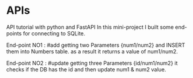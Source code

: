 # APIs

API tutorial with python and FastAPI
In this mini-project I built some end-points for connecting to SQLite.

End-point NO1 : #add
getting two Parameters {num1/num2} and INSERT them into Numbers table.
as a result it returns a value of num1/num2.

End-point NO2 : #update
getting three Parameters {id/num1/num2}
it checks if the DB has the id and then update num1 & num2 value.
